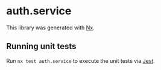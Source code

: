 # auth.service

This library was generated with [Nx](https://nx.dev).

## Running unit tests

Run `nx test auth.service` to execute the unit tests via [Jest](https://jestjs.io).
